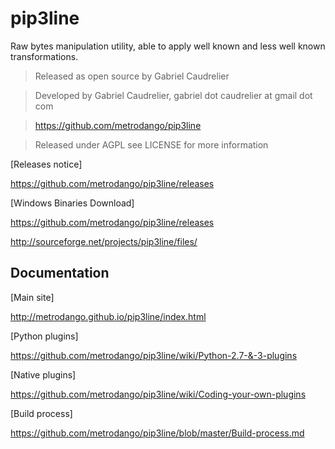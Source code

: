 pip3line
========

Raw bytes manipulation utility, able to apply well known and less well known transformations.

> Released as open source by Gabriel Caudrelier

> Developed by Gabriel Caudrelier, gabriel dot caudrelier at gmail dot com

> https://github.com/metrodango/pip3line

> Released under AGPL see LICENSE for more information

[Releases notice]

https://github.com/metrodango/pip3line/releases

[Windows Binaries Download]

https://github.com/metrodango/pip3line/releases

http://sourceforge.net/projects/pip3line/files/

## Documentation

[Main site]

http://metrodango.github.io/pip3line/index.html

[Python plugins]

https://github.com/metrodango/pip3line/wiki/Python-2.7-&-3-plugins

[Native plugins]

https://github.com/metrodango/pip3line/wiki/Coding-your-own-plugins

[Build process]

https://github.com/metrodango/pip3line/blob/master/Build-process.md
